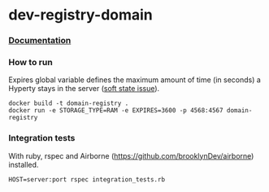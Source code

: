 # dev-registry-domain

### [Documentation](https://github.com/reTHINK-project/dev-registry-domain/tree/master/docs)


### How to run
Expires global variable defines the maximum amount of time (in seconds) a Hyperty stays in the server ([soft state issue](https://github.com/reTHINK-project/dev-registry-domain/issues/7)).

``` 
docker build -t domain-registry .
docker run -e STORAGE_TYPE=RAM -e EXPIRES=3600 -p 4568:4567 domain-registry
```

### Integration tests
With ruby, rspec and Airborne (https://github.com/brooklynDev/airborne) installed.

``` 
HOST=server:port rspec integration_tests.rb
```


